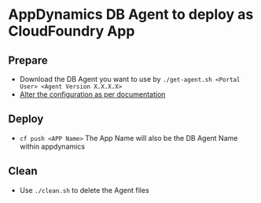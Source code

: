 # AppDynamics DB Agent to deploy as CloudFoundry App
## Prepare
+ Download the DB Agent you want to use by `./get-agent.sh <Portal User> <Agent Version X.X.X.X>`
+ [Alter the configuration as per documentation](https://docs.appdynamics.com/display/latest/Installing+the+Database+Agent)
## Deploy
+ `cf push <APP Name>`
The App Name will also be the DB Agent Name within appdynamics
## Clean
+ Use `./clean.sh` to delete the Agent files
